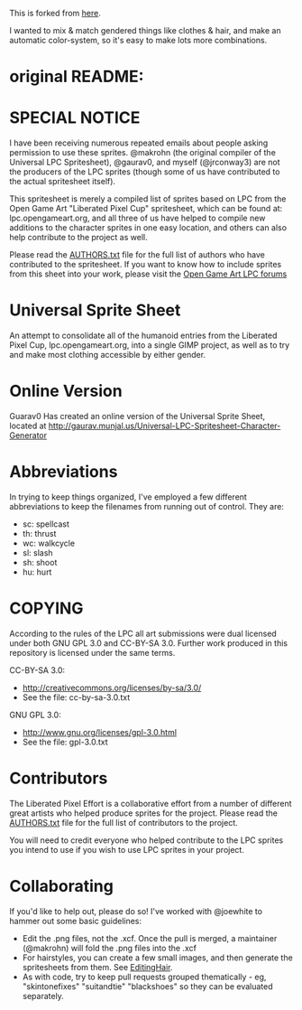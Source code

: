 This is forked from [here](https://github.com/jrconway3/Universal-LPC-spritesheet).

I wanted to mix & match gendered things like clothes & hair, and make an automatic color-system, so it's easy to make lots more combinations.


# original README:


SPECIAL NOTICE
======================

I have been receiving numerous repeated emails about people asking permission to use these sprites. @makrohn (the original compiler of the Universal LPC Spritesheet), @gaurav0, and myself (@jrconway3) are not the producers of the LPC sprites (though some of us have contributed to the actual spritesheet itself).

This spritesheet is merely a compiled list of sprites based on LPC from the Open Game Art "Liberated Pixel Cup" spritesheet, which can be found at: lpc.opengameart.org, and all three of us have helped to compile new additions to the character sprites in one easy location, and others can also help contribute to the project as well.

Please read the [AUTHORS.txt](AUTHORS.txt) file for the full list of authors who have contributed to the spritesheet. If you want to know how to include sprites from this sheet into your work, please visit the [Open Game Art LPC forums](http://opengameart.org/forums/liberated-pixel-cup)


Universal Sprite Sheet
======================

An attempt to consolidate all of the humanoid entries from the Liberated Pixel Cup, lpc.opengameart.org, into a single GIMP project, as well as to try and make most clothing accessible by either gender.

Online Version
==============
Guarav0 Has created an online version of the Universal Sprite Sheet, located at http://gaurav.munjal.us/Universal-LPC-Spritesheet-Character-Generator

Abbreviations
=============

In trying to keep things organized, I've employed a few different abbreviations to keep the filenames from running out of control.  They are:
 - sc: spellcast
 - th: thrust
 - wc: walkcycle
 - sl: slash
 - sh: shoot
 - hu: hurt


COPYING
=======

According to the rules of the LPC all art submissions were dual licensed under both GNU GPL 3.0 and CC-BY-SA 3.0.  Further work produced in this repository is licensed under the same terms.

CC-BY-SA 3.0:
 - http://creativecommons.org/licenses/by-sa/3.0/
 - See the file: cc-by-sa-3.0.txt

GNU GPL 3.0:
 - http://www.gnu.org/licenses/gpl-3.0.html
 - See the file: gpl-3.0.txt

 
Contributors
============

The Liberated Pixel Effort is a collaborative effort from a number of different great artists who helped produce sprites for the project. Please read the [AUTHORS.txt](AUTHORS.txt) file for the full list of contributors to the project.

You will need to credit everyone who helped contribute to the LPC sprites you intend to use if you wish to use LPC sprites in your project.


Collaborating
=============

If you'd like to help out, please do so!  I've worked with @joewhite to hammer out some basic guidelines:
 - Edit the .png files, not the .xcf.  Once the pull is merged, a maintainer (@makrohn) will fold the .png files into the .xcf
 - For hairstyles, you can create a few small images, and then generate the spritesheets from them. See [EditingHair](EditingHair.md).
 - As with code, try to keep pull requests grouped thematically - eg, "skintonefixes" "suitandtie" "blackshoes" so they can be evaluated separately.
